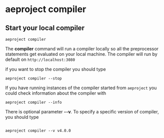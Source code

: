 # aeproject compiler

## Start your local compiler

```text
aeproject compiler
```

The **compiler** command will run a compiler locally so all the preprocessor statements get evaluated on your local machine.
The compiler will run by default on `http://localhost:3080`


if you want to stop the compiler you should type
```text
aeproject compiler --stop
```

If you have running instances of the compiler started from `aeproject` you could check information about the compiler with 

```text
aeproject compiler --info
```

There is optional parameter **\-\-v**. To specify a specific version of compiler, you should type
```text

aeproject compiler --v v4.0.0
```